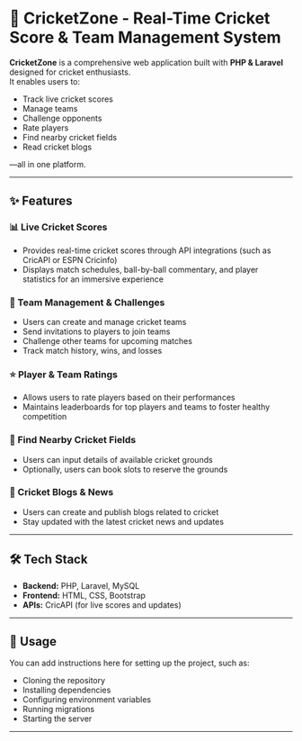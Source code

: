 # 🏏 CricketZone - Real-Time Cricket Score & Team Management System

**CricketZone** is a comprehensive web application built with **PHP & Laravel** designed for cricket enthusiasts.  
It enables users to:

- Track live cricket scores  
- Manage teams  
- Challenge opponents  
- Rate players  
- Find nearby cricket fields  
- Read cricket blogs  

—all in one platform.

---

## ✨ Features

### 📊 Live Cricket Scores

- Provides real-time cricket scores through API integrations (such as CricAPI or ESPN Cricinfo)  
- Displays match schedules, ball-by-ball commentary, and player statistics for an immersive experience

### 👥 Team Management & Challenges

- Users can create and manage cricket teams  
- Send invitations to players to join teams  
- Challenge other teams for upcoming matches  
- Track match history, wins, and losses

### ⭐ Player & Team Ratings

- Allows users to rate players based on their performances  
- Maintains leaderboards for top players and teams to foster healthy competition

### 📍 Find Nearby Cricket Fields

- Users can input details of available cricket grounds  
- Optionally, users can book slots to reserve the grounds

### 📝 Cricket Blogs & News

- Users can create and publish blogs related to cricket  
- Stay updated with the latest cricket news and updates

---

## 🛠️ Tech Stack

- **Backend:** PHP, Laravel, MySQL  
- **Frontend:** HTML, CSS, Bootstrap  
- **APIs:** CricAPI (for live scores and updates)

---

## 🚀 Usage

You can add instructions here for setting up the project, such as:

- Cloning the repository  
- Installing dependencies  
- Configuring environment variables  
- Running migrations  
- Starting the server

---









 
 
